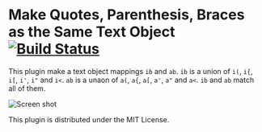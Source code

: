 Make Quotes, Parenthesis, Braces as the Same Text Object [![Build Status](https://travis-ci.org/rhysd/vim-textobj-anyblock.png?branch=master)](https://travis-ci.org/rhysd/vim-textobj-anyblock)
========================================================

This plugin make a text object mappings `ib` and `ab`.  `ib` is a union of `i(`, `i{`, `i[`, `i'`, `i"` and `i<`.  `ab` is a unaon of `a(`, `a{`, `a[`, `a'`, `a"` and `a<`.
`ib` and `ab` match all of them.

![Screen shot](http://gifzo.net/Twph2N6Nmd.gif)

This plugin is distributed under the MIT License.

